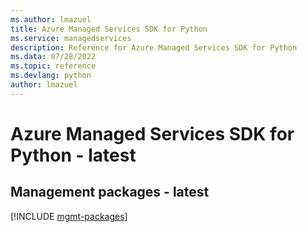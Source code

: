 ```yaml
---
ms.author: lmazuel
title: Azure Managed Services SDK for Python
ms.service: managedservices
description: Reference for Azure Managed Services SDK for Python
ms.data: 07/28/2022
ms.topic: reference
ms.devlang: python
author: lmazuel
---
```

# Azure Managed Services SDK for Python - latest

## Management packages - latest
[!INCLUDE [mgmt-packages](managed-services-mgmt-index.md)]